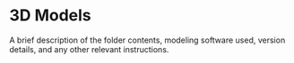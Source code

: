 # 3D Models
A brief description of the folder contents, modeling software used, version details, and any other relevant instructions.